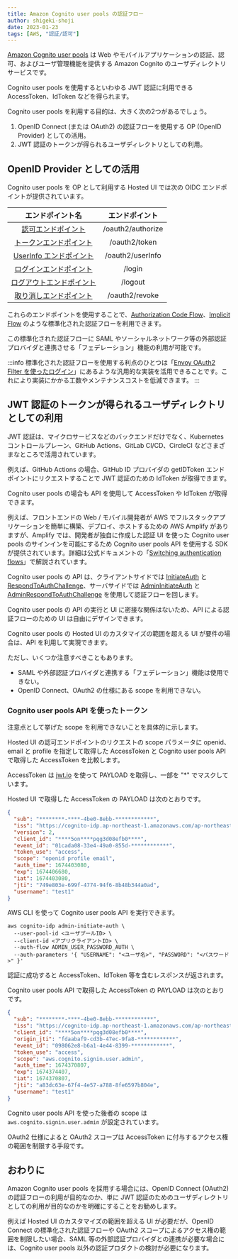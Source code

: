 ```yaml
---
title: Amazon Cognito user pools の認証フロー
author: shigeki-shoji
date: 2023-01-23
tags: [AWS, "認証/認可"]
---
```


[Amazon Cognito user pools](https://docs.aws.amazon.com/ja_jp/cognito/latest/developerguide/cognito-user-identity-pools.html) は Web やモバイルアプリケーションの認証、認可、およびユーザ管理機能を提供する Amazon Cognito のユーザディレクトリサービスです。

Cognito user pools を使用するといわゆる JWT 認証に利用できる AccessToken、IdToken などを得られます。

Cognito user pools を利用する目的は、大きく次の2つがあるでしょう。

1. OpenID Connect (または OAuth2) の認証フローを使用する OP (OpenID Provider) としての活用。
2. JWT 認証のトークンが得られるユーザディレクトリとしての利用。

## OpenID Provider としての活用

Cognito user pools を OP として利用する Hosted UI では次の OIDC エンドポイントが提供されています。

| エンドポイント名 | エンドポイント |
|:---:|:---:|
| [認可エンドポイント](https://docs.aws.amazon.com/ja_jp/cognito/latest/developerguide/authorization-endpoint.html) | /oauth2/authorize |
| [トークンエンドポイント](https://docs.aws.amazon.com/ja_jp/cognito/latest/developerguide/token-endpoint.html) | /oauth2/token |
| [UserInfo エンドポイント](https://docs.aws.amazon.com/ja_jp/cognito/latest/developerguide/userinfo-endpoint.html) | /oauth2/userInfo |
| [ログインエンドポイント](https://docs.aws.amazon.com/ja_jp/cognito/latest/developerguide/login-endpoint.html) | /login |
| [ログアウトエンドポイント](https://docs.aws.amazon.com/ja_jp/cognito/latest/developerguide/logout-endpoint.html) | /logout |
| [取り消しエンドポイント](https://docs.aws.amazon.com/ja_jp/cognito/latest/developerguide/revocation-endpoint.html) | /oauth2/revoke |

これらのエンドポイントを使用することで、[Authorization Code Flow](https://openid.net/specs/openid-connect-core-1_0.html#CodeFlowSteps)、[Implicit Flow](https://openid.net/specs/openid-connect-core-1_0.html#ImplicitFlowSteps) のような標準化された認証フローを利用できます。

この標準化された認証フローに SAML やソーシャルネットワーク等の外部認証プロバイダと連携させる「フェデレーション」機能の利用が可能です。

:::info
標準化された認証フローを使用する利点のひとつは「[Envoy OAuth2 Filter を使ったログイン](/blogs/2022/10/16/envoy-oauth2/)」にあるような汎用的な実装を活用できることです。これにより実装にかかる工数やメンテナンスコストを低減できます。
:::

## JWT 認証のトークンが得られるユーザディレクトリとしての利用

JWT 認証は、マイクロサービスなどのバックエンドだけでなく、Kubernetes コントロールプレーン、GitHub Actions、GitLab CI/CD、CircleCI などさまざまなところで活用されています。

例えば、GitHub Actions の場合、GitHub ID プロバイダの getIDToken エンドポイントにリクエストすることで JWT 認証のための IdToken が取得できます。

Cognito user pools の場合も API を使用して AccessToken や IdToken が取得できます。

例えば、フロントエンドの Web / モバイル開発者が AWS でフルスタックアプリケーションを簡単に構築、デプロイ、ホストするための AWS Amplify がありますが、Amplify では、開発者が独自に作成した認証 UI を使った Cognito user pools のサインインを可能にするため Cognito user pools API を使用する SDK が提供されています。詳細は公式ドキュメントの「[Switching authentication flows](https://docs.amplify.aws/lib/auth/switch-auth/q/platform/js/)」で解説されています。

Cognito user pools の API は、クライアントサイドでは [InitiateAuth](https://docs.aws.amazon.com/ja_jp/cognito-user-identity-pools/latest/APIReference/API_InitiateAuth.html) と [RespondToAuthChallenge](https://docs.aws.amazon.com/ja_jp/cognito-user-identity-pools/latest/APIReference/API_RespondToAuthChallenge.html)、サーバサイドでは [AdminInitiateAuth](https://docs.aws.amazon.com/ja_jp/cognito-user-identity-pools/latest/APIReference/API_AdminInitiateAuth.html) と [AdminRespondToAuthChallenge](https://docs.aws.amazon.com/ja_jp/cognito-user-identity-pools/latest/APIReference/API_AdminRespondToAuthChallenge.html) を使用して認証フローを回します。

Cognito user pools の API の実行と UI に密接な関係はないため、API による認証フローのための UI は自由にデザインできます。

Cognito user pools の Hosted UI のカスタマイズの範囲を超える UI が要件の場合は、API を利用して実現できます。

ただし、いくつか注意すべきこともあります。

- SAML や外部認証プロバイダと連携する「フェデレーション」機能は使用できない。
- OpenID Connect、OAuth2 の仕様にある scope を利用できない。

### Cognito user pools API を使ったトークン

注意点として挙げた scope を利用できないことを具体的に示します。

Hosted UI の認可エンドポイントのリクエストの scope パラメータに openid、email と profile を指定して取得した AccessToken と Cognito user pools API で取得した AccessToken を比較します。

AccessToken は [jwt.io](https://jwt.io/) を使って PAYLOAD を取得し、一部を "*" でマスクしています。

Hosted UI で取得した AccessToken の PAYLOAD は次のとおりです。

```json
{
  "sub": "********-****-4be0-8ebb-************",
  "iss": "https://cognito-idp.ap-northeast-1.amazonaws.com/ap-northeast-1_*********",
  "version": 2,
  "client_id": "****5on****pqg3d08efb0****",
  "event_id": "01cada08-33e4-49a0-855d-************",
  "token_use": "access",
  "scope": "openid profile email",
  "auth_time": 1674403080,
  "exp": 1674406680,
  "iat": 1674403080,
  "jti": "749e803e-699f-4774-94f6-8b48b344a0ad",
  "username": "test1"
}
```

AWS CLI を使って Cognito user pools API を実行できます。

```shell
aws cognito-idp admin-initiate-auth \
  --user-pool-id <ユーザプールID> \
  --client-id <アプリクライアントID> \
  --auth-flow ADMIN_USER_PASSWORD_AUTH \
  --auth-parameters '{ "USERNAME": "<ユーザ名>", "PASSWORD": "<パスワード>" }'
```

認証に成功すると AccessToken、IdToken 等を含むレスポンスが返されます。

Cognito user pools API で取得した AccessToken の PAYLOAD は次のとおりです。

```json
{
  "sub": "********-****-4be0-8ebb-************",
  "iss": "https://cognito-idp.ap-northeast-1.amazonaws.com/ap-northeast-1_*********",
  "client_id": "****5on****pqg3d08efb0****",
  "origin_jti": "fdaabaf9-cd3b-47ec-9fa8-************",
  "event_id": "098062e8-b6a1-4e44-8399-************",
  "token_use": "access",
  "scope": "aws.cognito.signin.user.admin",
  "auth_time": 1674370807,
  "exp": 1674374407,
  "iat": 1674370807,
  "jti": "a83dc63e-67f4-4e57-a788-8fe6597b804e",
  "username": "test1"
}
```

Cognito user pools API を使った後者の scope は `aws.cognito.signin.user.admin` が設定されています。

OAuth2 仕様によると OAuth2 スコープは AccessToken に付与するアクセス権の範囲を制限する手段です。

## おわりに

Amazon Cognito user pools を採用する場合には、OpenID Connect (OAuth2) の認証フローの利用が目的なのか、単に JWT 認証のためのユーザディレクトリとしての利用が目的なのかを明確にすることをお勧めします。

例えば Hosted UI のカスタマイズの範囲を超える UI が必要だが、OpenID Connect の標準化された認証フローや OAuth2 スコープによるアクセス権の範囲を制限したい場合、SAML 等の外部認証プロバイダとの連携が必要な場合には、Cognito user pools 以外の認証プロダクトの検討が必要になります。
